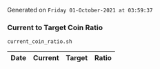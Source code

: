 Generated on `Friday 01-October-2021 at 03:59:37`

### Current to Target Coin Ratio
`current_coin_ratio.sh`

Date|Current|Target|Ratio
---|---|---|---

